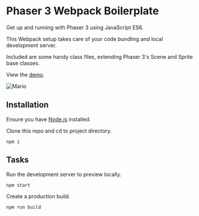 # Phaser 3 Webpack Boilerplate

Get up and running with Phaser 3 using JavaScript ES6.

This Webpack setup takes care of your code bundling and local development server.

Included are some handy class files, extending Phaser 3's Scene and Sprite base classes.

View the [demo](https://sebsowter.github.io/phaser-webpack/).

![Mario](https://user-images.githubusercontent.com/7384630/55728490-1205fb00-5a0c-11e9-9fca-67641df3549b.jpg)

## Installation

Ensure you have [Node.js](https://nodejs.org) installed.

Clone this repo and cd to project directory.

```
npm i
```

## Tasks

Run the development server to preview locally.
```
npm start
```

Create a production build.
```
npm run build
```
